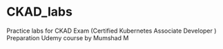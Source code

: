 # CKAD_labs

Practice labs for CKAD Exam (Certified Kubernetes Associate Developer ) Preparation
Udemy course by Mumshad M
